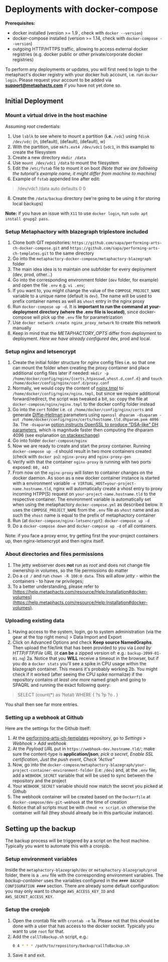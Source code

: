 ﻿

# Deployments with docker-compose

**Prerequisites:**
-   docker installed (version >= 1.9 , check with  `docker --version`)
-   docker-compose installed (version >= 1.14, check with  `docker-compose --version`)
-   outgoing HTTP/HTTPS traffic, allowing to access external docker registries (e.g. docker public or other private/corporate docker registries)


To perform any deployments or updates, you will first need to login to the metaphact's docker registry with your docker hub account, i.e. run  `docker login`. Please request your account to be added via  **[support@metaphacts.com](mailto:support@metaphacts.com)**  if you have not yet done so.

## Initial Deployment

### Mount a virtual drive in the host machine
Assuming _root_ credentials:
1.	Use `lsblk` to see where to mount a partition (**i.e.** `/vdc`) using `fdisk /dev/vdc`: (n, (default), (default), (default), w)
2.	With the partition, use `mkfs.ext4 /dev/vdc1` (`vdc1`, in this example) to create the filesystem
3.	Create a new directory `mkdir /data`
4. Use `mount /dev/vdc1 /data` to mount the filesystem
5. Edit the `/etc/fstab` file to mount it on boot
_(Note that we are following the tutorial's example name, it might differ from machine to machine)_
7.	Example of `fstab` appended line after edit:

>  /dev/vdc1 /data auto defaults 0 0

8.	Create the `/data/backup` directory (we're going to be using it for storing local backups)
 
**Note:** if you have an issue with `X11` to use `docker login`, run `sudo apt install gnupg2 pass`.

### Setup Metaphactory with blazegraph triplestore included

1.  Clone both GIT repositories: `https://github.com/sapa/performing-arts-ch-docker-compose.git` and `https://github.com/sapa/performing-arts-ch-templates.git` to the same directory
2.  Go into the  `metaphactory-docker-compose/metaphactory-blazegraph` folder
3.  The main idea idea is to maintain one subfolder for every deployment (dev, prod, other...)
4.  Go into the corresponding environment folder (`dev` folder, for example) and open the file  `.env`  e.g.  `vi .env`;
5.  If you want to, you might change the value of the `COMPOSE_PROJECT_NAME` variable to a unique name (default is  `dev`). The name will be used to prefix container names as well as  `vhost`  entry in the nginx proxy
6.  Run  `docker-compose up -d`. It is  **important to run the command at your-deployment directory (where the .env file is located)**, since docker-compose will pick up the  `.env`  file for parametrization
7.  Use `docker network create nginx_proxy_network` to create this network manually
8.	 Keep in mind that the _METAPHACTORY_OPTS_ differ from deployment to deployment. _Here we have already configured_ dev, prod and local.


### Setup nginx and letsencrypt

1.  Create the initial folder structure for _nginx_ config files i.e. so that one can mount the folder when creating the proxy container and place additional config files later if needed:  `mkdir -p /home/docker/config/nginx/{certs,htpasswd,vhost.d,conf.d}`  and  `touch /home/docker/config/nginx/conf.d/proxy.conf`
2.  Normally, we would copy the content of  [nginx.tmpl](https://raw.githubusercontent.com/jwilder/nginx-proxy/master/nginx.tmpl)  to  `/home/docker/config/nginx/nginx.tmpl`, but since we require additional forward/redirect, the script was tweaked a bit, so: copy the file at `docker-compose/nginx/nginx.tmpl` to the docker config folder instead
3.  Go into the  `cert`  folder i.e.  `cd /home/docker/config/nginx/certs`  and generate  [Diffie–Hellman](https://en.wikipedia.org/wiki/Diffie%E2%80%93Hellman_key_exchange)  parameters using  `openssl dhparam -dsaparam -out /home/docker/config/nginx/certs/hostname.tld.dhparam.pem 4096`
	3a. The `-dsaparam`  [option instructs OpenSSL to produce "DSA-like" DH parameters](https://wiki.openssl.org/index.php/Manual:Dhparam(1)#OPTIONS), which is magnitude faster then computing the dhparam 4096 (see explanation  [on stackexchange](https://security.stackexchange.com/a/95184))
4.	Go into folder  `docker-compose/nginx`
5.  Now we are ready to create and start the proxy container. Running  `docker-compose up -d`  should result in two more containers created (check with `docker ps`): `nginx-proxy` and `nginx-proxy-gen`
6.  Verify with that the container `nginx-proxy` is running with two ports exposed:  `80, 443`
7.  From now on the  `nginx-proxy`  will listen to container changes on the docker daemon. As soon as a new docker container instance is started with a environment variable  `-e VIRTUAL_HOST=your-project-name.hostname.tld`, nginx will automatically create a vhost entry to proxy incoming HTPP(S) request on  `your-project-name.hostname.tld`  to the respective container. The environment variable is automatically set when using the metaphactory  `docker-compose.yml`  as described below. It uses the  `COMPOSE_PROJECT_NAME`  from the  `.env`  file as  `vhost`  name and as such the  `vhost`  name is equal to the prefix of metaphactory container
8. Run (at `docker-compose/nginx-letsencrypt`): `docker-compose up -d`
9. Do a `docker-compose down` and `docker-compose up -d` of all containers.

Note: if you face a proxy error, try getting first the your-project containers up, then nginx-letsencrypt and then nginx itself.

### About directories and files permissions
1.	The jetty webserver does **not** run as _root_ and does not change file ownership in volumes, so the file permissions do matter
2.	 Do a `cd /` and run `chown -R 100:0 data`. This will allow _jetty_ - within the containers - to have _rw_ privileges;
3.	To a better understanding, please refer to [https://help.metaphacts.com/resource/Help:Installation#docker-volumes](https://help.metaphacts.com/resource/Help:Installation#docker-volumes).

### Uploading existing data
1. Having access to the system, login, go to system administration (via the gear at the top right menu) > Data Import and Export
2. Click on Advanced Options and check **Keep source NamedGraphs**. Then upload the file/link that has been provided to you via _Load by HTTP/FTP/File URL_ (it **can be** a zipped version of: e.g.: `backup-2099-01-01.nq`)
	2a. Notice that you **WILL** receive a timeout in the browser, but if you do a `docker stats` you'll see a spike in CPU usage within the blazegraph container. This means it's probably working
	2b. You might check if it worked (after seeing the CPU spike normalize) if the repository contains _at least one more_ named graph and going to SPAQRL and running the exact following query:

> 	SELECT (count(*) as ?total) WHERE {   ?s ?p ?o . }
	
You shall then see far more entries.


### Setting up a webhook at Github
Here are the settings for the Github itself:

1.	At the [performing-arts-ch-templates](https://github.com/sapa/performing-arts-ch-templates) repository, go to _Settings > Webhook > Add webhook_
2.	At the _Payload URL_ put in `https://webhook-dev.hostname.tld/`; make sure the content-type is **application/json**; _pick a secret_, _Enable SSL certification_, _Just the push event_, _Check "Active"_
3.	 Now, go into the `docker-compose/metaphactory-blazegraph/your-project-container-environment-folder` (i.e: `/dev`) and, at the `.env` file, add a `WEBHOOK_SECRET` variable that will be used to sync between the repository and the project
4.	 Your `WEBHOOK_SECRET` variable should now match the secret you picked at Github
5.	The webhook container will be created based on the `Dockerfile` at `docker-compose/dev-git-webhook` at the time of creation
6.	Notice that all scripts must be with `chmod +x script.sh` otherwise the container will fail (they should already be in this particular instance).

## Setting up the backup
The backup process will be triggered by a script on the host machine. Typically you want to automate this with a cronjob.

### Setup environment variables
Inside the `metaphactory-blazegraph/dev` or `metaphactory-blazegraph/prod` folder, there is a `.env` file with the corresponding environment variables.
The _backup-container_ uses the variables configured in the `#### BACKUP CONFIGURATION ####` section.
There are already some default configuration: you may only want to change `AWS_ACCESS_KEY_ID` and `AWS_SECRET_ACCESS_KEY`.

### Setup the cronjob
 1. Open the crontab file with `crontab -e`
	 1a. Please not that this should be done with a user that has access to the docker socket. Typically you want to use `root` for that.
 2. Add the `callToBackup.sh` script, e.g.:
	```bash
	0 4 * * * /path/to/repository/backup/callToBackup.sh
	```
3. Save it and exit.
